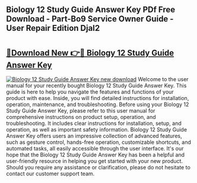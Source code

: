 ## Biology 12 Study Guide Answer Key PDf Free Download - Part-Bo9 Service Owner Guide - User Repair Edition DjaI2

# <h2><a href="http://bc57940.oget.top/?id=Biology+12+Study+Guide+Answer+Key">🔗Download New 👉🔴 Biology 12 Study Guide Answer Key</a></h2>

[![Biology 12 Study Guide Answer Key new download](https://i.imgur.com/5g1atiW.png)](http://bc57940.oget.top/?id=Biology+12+Study+Guide+Answer+Key)
Welcome to the user manual for your recently bought Biology 12 Study Guide Answer Key. This guide is here to help you navigate the features and functions of your product with ease. Inside, you will find detailed instructions for installation, operation, maintenance, and troubleshooting. Before using your Biology 12 Study Guide Answer Key, please refer to this user manual for comprehensive instructions on product setup, operation, and troubleshooting. It includes clear instructions for installation, setup, and operation, as well as important safety information. Biology 12 Study Guide Answer Key offers users an impressive collection of advanced features, such as gesture control, hands-free operation, customizable shortcuts, and automated tasks, all easily accessible through the user interface. It's our hope that the Biology 12 Study Guide Answer Key has been a helpful and user-friendly resource in helping you get started with your new product. Should you require any assistance or clarification, please do not hesitate to contact our customer support team.
